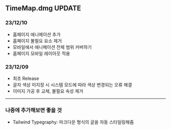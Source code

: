 ## TimeMap.dmg UPDATE

### 23/12/10

- 홈페이지 애니메이션 추가
- 홈페이지 불필요 요소 제거
- 모바일에서 애니메이션 전체 범위 커버하기
- 홈페이지 모바일 레이아웃 적용

### 23/12/09

- 최초 Release
- 글자 색상 미지정 시 시스템 모드에 따라 색상 변경되는 오류 해결
- 이미지 가공 후 교체, 불필요 속성 제거

---

### 나중에 추가해보면 좋을 것

- Tailwind Typegraphy: 마크다운 형식의 글을 자동 스타일링해줌
